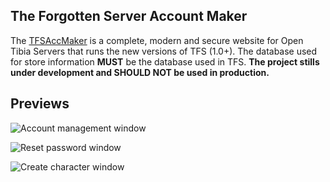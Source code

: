 ## The Forgotten Server Account Maker

The [TFSAccMaker](https://otland.net/threads/tfsaccmaker-announcement.236074/) is a complete, modern and secure website for Open Tibia Servers that runs the new versions of TFS (1.0+). The database used for store information **MUST** be the database used in TFS. **The project stills under development and SHOULD NOT be used in production.**

## Previews

![Account management window](http://img.ctrlv.in/img/15/12/08/56674002e258a.png)

![Reset password window](http://img.ctrlv.in/img/15/12/08/5667406981c08.png)

![Create character window](http://img.ctrlv.in/img/15/12/08/56673f63e38d0.png)